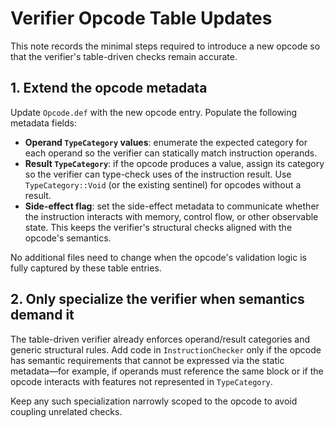 # Verifier Opcode Table Updates

This note records the minimal steps required to introduce a new opcode so that the verifier's table-driven checks remain accurate.

## 1. Extend the opcode metadata

Update `Opcode.def` with the new opcode entry. Populate the following metadata fields:

- **Operand `TypeCategory` values**: enumerate the expected category for each operand so the verifier can statically match instruction operands.
- **Result `TypeCategory`**: if the opcode produces a value, assign its category so the verifier can type-check uses of the instruction result. Use `TypeCategory::Void` (or the existing sentinel) for opcodes without a result.
- **Side-effect flag**: set the side-effect metadata to communicate whether the instruction interacts with memory, control flow, or other observable state. This keeps the verifier's structural checks aligned with the opcode's semantics.

No additional files need to change when the opcode's validation logic is fully captured by these table entries.

## 2. Only specialize the verifier when semantics demand it

The table-driven verifier already enforces operand/result categories and generic structural rules. Add code in `InstructionChecker` only if the opcode has semantic requirements that cannot be expressed via the static metadata—for example, if operands must reference the same block or if the opcode interacts with features not represented in `TypeCategory`.

Keep any such specialization narrowly scoped to the opcode to avoid coupling unrelated checks.
